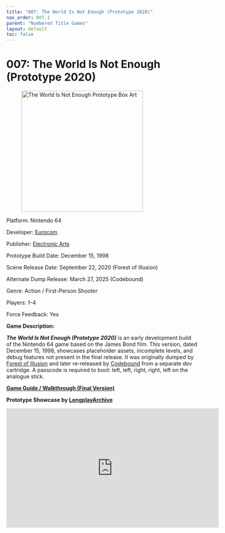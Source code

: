 ```yaml
---
title: "007: The World Is Not Enough (Prototype 2020)"
nav_order: 007.1
parent: "Numbered Title Games"
layout: default
toc: false
---
```


# 007: The World Is Not Enough (Prototype 2020)

<!-- wp:image {"width":"320px","className":"aligncenter"} -->
<figure class="wp-block-image is-resized aligncenter">
  <img src="https://www.n64gamespedia.com/wp-content/uploads/2024/01/The_World_Is_Not_Enough_Prototype_Coverart1.png" alt="The World Is Not Enough Prototype Box Art" style="width:320px"/>
</figure>
<!-- /wp:image -->

<!-- wp:paragraph {"align":"center"} -->
<p class="has-text-align-center">Platform: Nintendo 64</p>
<p class="has-text-align-center">Developer: <a href="https://en.wikipedia.org/wiki/Eurocom" target="_blank">Eurocom</a></p>
<p class="has-text-align-center">Publisher: <a href="https://en.wikipedia.org/wiki/Electronic_Arts" target="_blank">Electronic Arts</a></p>
<p class="has-text-align-center">Prototype Build Date: December 15, 1998</p>
<p class="has-text-align-center">Scene Release Date: September 22, 2020 (Forest of Illusion)</p>
<p class="has-text-align-center">Alternate Dump Release: March 27, 2025 (Codebound)</p>
<p class="has-text-align-center">Genre: Action / First-Person Shooter</p>
<p class="has-text-align-center">Players: 1–4</p>
<p class="has-text-align-center">Force Feedback: Yes</p>
<!-- /wp:paragraph -->

<!-- wp:paragraph -->
<p><strong>Game Description:</strong></p>
<!-- /wp:paragraph -->

<!-- wp:paragraph -->
<p><em><strong>The World Is Not Enough (Prototype 2020)</strong></em> is an early development build of the Nintendo 64 game based on the James Bond film. This version, dated December 15, 1998, showcases placeholder assets, incomplete levels, and debug features not present in the final release. It was originally dumped by <a href="https://hiddenpalace.org/007:_The_World_is_Not_Enough_%28Dec_15,_1998_prototype%29" target="_blank">Forest of Illusion</a> and later re-released by <a href="https://hiddenpalace.org/007:_The_World_is_Not_Enough_%28Prototype%29_%282020_release%29" target="_blank">Codebound</a> from a separate dev cartridge. A passcode is required to boot: left, left, right, right, left on the analogue stick.</p>
<!-- /wp:paragraph -->

<!-- wp:paragraph {"align":"center"} -->
<p class="has-text-align-center"><strong><a href="https://gamefaqs.gamespot.com/n64/914163-007-the-world-is-not-enough/faqs/37816" target="_blank">Game Guide / Walkthrough (Final Version)</a></strong></p>
<!-- /wp:paragraph -->

<!-- wp:paragraph {"align":"center"} -->
<p class="has-text-align-center"><strong>Prototype Showcase by <a href="https://www.youtube.com/channel/UCM8XzXipyTsylZ_WsGKmdKQ" target="_blank">LongplayArchive</a></strong></p>
<!-- /wp:paragraph -->

<!-- wp:html -->
<div style="text-align:center;">
  <iframe width="560" height="315" src="https://www.youtube.com/embed/xialEnKS6jg" title="007 Prototype Gameplay" frameborder="0" allowfullscreen></iframe>
</div>
<!-- /wp:html -->
